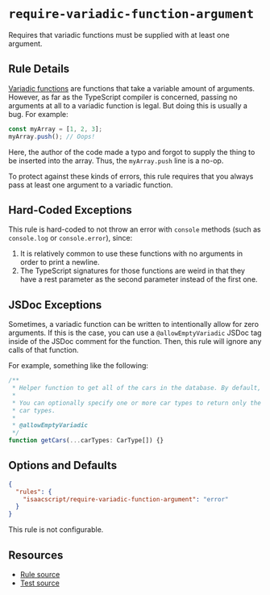 # `require-variadic-function-argument`

Requires that variadic functions must be supplied with at least one argument.

## Rule Details

[Variadic functions](https://en.wikipedia.org/wiki/Variadic_function) are functions that take a variable amount of arguments. However, as far as the TypeScript compiler is concerned, passing no arguments at all to a variadic function is legal. But doing this is usually a bug. For example:

```ts
const myArray = [1, 2, 3];
myArray.push(); // Oops!
```

Here, the author of the code made a typo and forgot to supply the thing to be inserted into the array. Thus, the `myArray.push` line is a no-op.

To protect against these kinds of errors, this rule requires that you always pass at least one argument to a variadic function.

## Hard-Coded Exceptions

This rule is hard-coded to not throw an error with `console` methods (such as `console.log` or `console.error`), since:

1. It is relatively common to use these functions with no arguments in order to print a newline.
2. The TypeScript signatures for those functions are weird in that they have a rest parameter as the second parameter instead of the first one.

## JSDoc Exceptions

Sometimes, a variadic function can be written to intentionally allow for zero arguments. If this is the case, you can use a `@allowEmptyVariadic` JSDoc tag inside of the JSDoc comment for the function. Then, this rule will ignore any calls of that function.

For example, something like the following:

```ts
/**
 * Helper function to get all of the cars in the database. By default, it will return every car.
 *
 * You can optionally specify one or more car types to return only the cars that match the specified
 * car types.
 *
 * @allowEmptyVariadic
 */
function getCars(...carTypes: CarType[]) {}
```

## Options and Defaults

```json
{
  "rules": {
    "isaacscript/require-variadic-function-argument": "error"
  }
}
```

This rule is not configurable.

## Resources

- [Rule source](../../src/rules/require-variadic-function-argument.ts)
- [Test source](../../tests/rules/require-variadic-function-argument.test.ts)
